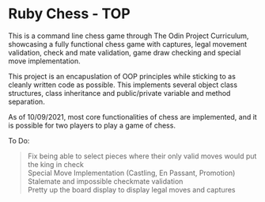 
# **Ruby Chess - TOP**

This is a command line chess game through The Odin Project Curriculum, showcasing a fully functional chess game with captures, legal movement validation, check and mate validation, game draw checking and special move implementation.

This project is an encapuslation of OOP principles while sticking to as cleanly written code as possible. This implements several object class structures, class inheritance and public/private variable and method separation.

As of 10/09/2021, most core functionalities of chess are implemented, and it is possible for two players to play a game of chess.

To Do:

> Fix being able to select pieces where their only valid moves would put the king in check  
> Special Move Implementation (Castling, En Passant, Promotion)  
> Stalemate and impossible checkmate validation  
> Pretty up the board display to display legal moves and captures  